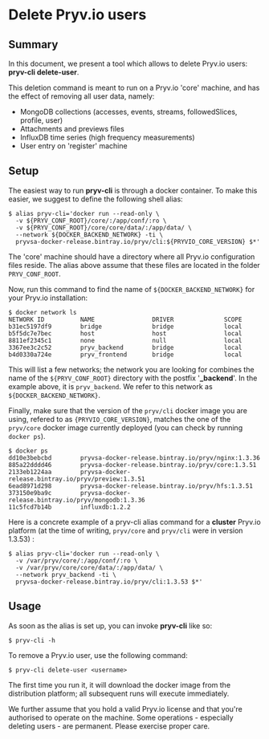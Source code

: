 # Delete Pryv.io users

## Summary

In this document, we present a tool which allows to delete Pryv.io users:
**pryv-cli delete-user**.

This deletion command is meant to run on a Pryv.io 'core' machine, and has the effect of removing all user data, namely:

  - MongoDB collections (accesses, events, streams, followedSlices, profile, user)
  - Attachments and previews files
  - InfluxDB time series (high frequency measurements)
  - User entry on 'register' machine

## Setup

The easiest way to run **pryv-cli** is through a docker container. To make this easier, we suggest to define the following shell alias: 

```shell
$ alias pryv-cli='docker run --read-only \
  -v ${PRYV_CONF_ROOT}/core/:/app/conf/:ro \
  -v ${PRYV_CONF_ROOT}/core/core/data/:/app/data/ \
  --network ${DOCKER_BACKEND_NETWORK} -ti \
  pryvsa-docker-release.bintray.io/pryv/cli:${PRYVIO_CORE_VERSION} $*'
```

The 'core' machine should have a directory where all Pryv.io configuration files reside. The alias above assume that these files are located in the folder `PRYV_CONF_ROOT`.

Now, run this command to find the name of `${DOCKER_BACKEND_NETWORK}` for your Pryv.io installation:

```shell
$ docker network ls
NETWORK ID          NAME                DRIVER              SCOPE
b31ec5197df9        bridge              bridge              local
b5f5dc7e7bec        host                host                local
8811ef2345c1        none                null                local
3367ee3c2c52        pryv_backend        bridge              local
b4d0330a724e        pryv_frontend       bridge              local
```

This will list a few networks; the network you are looking for combines the name of the `${PRYV_CONF_ROOT}` directory with the postfix '**_backend**'. In the example above, it is `pryv_backend`. We refer to this network as `${DOCKER_BACKEND_NETWORK}`.

Finally, make sure that the version of the `pryv/cli` docker image you are using, refered to as `{PRYVIO_CORE_VERSION}`, matches the one of the `pryv/core` docker image currently deployed (you can check by running `docker ps`).

```shell
$ docker ps
dd10e3bebcbd        pryvsa-docker-release.bintray.io/pryv/nginx:1.3.36
885a22dddd46        pryvsa-docker-release.bintray.io/pryv/core:1.3.51
2133eb1224aa        pryvsa-docker-release.bintray.io/pryv/preview:1.3.51
6ead8971d298        pryvsa-docker-release.bintray.io/pryv/hfs:1.3.51
373150e9ba9c        pryvsa-docker-release.bintray.io/pryv/mongodb:1.3.36
11c5fcd7b14b        influxdb:1.2.2
```

Here is a concrete example of a pryv-cli alias command for a **cluster** Pryv.io platform (at the time of writing, `pryv/core` and `pryv/cli` were in version 1.3.53) :

```shell
$ alias pryv-cli='docker run --read-only \
  -v /var/pryv/core/:/app/conf/:ro \
  -v /var/pryv/core/core/data/:/app/data/ \
  --network pryv_backend -ti \
  pryvsa-docker-release.bintray.io/pryv/cli:1.3.53 $*'
```

## Usage

As soon as the alias is set up, you can invoke **pryv-cli** like so: 

```shell
$ pryv-cli -h
```

To remove a Pryv.io user, use the following command:

```shell
$ pryv-cli delete-user <username>
```

The first time you run it, it will download the docker image from the distribution platform; all subsequent runs will execute immediately. 

We further assume that you hold a valid Pryv.io license and that you're authorised to operate on the machine. Some operations - especially deleting users - are permanent. Please exercise proper care. 
